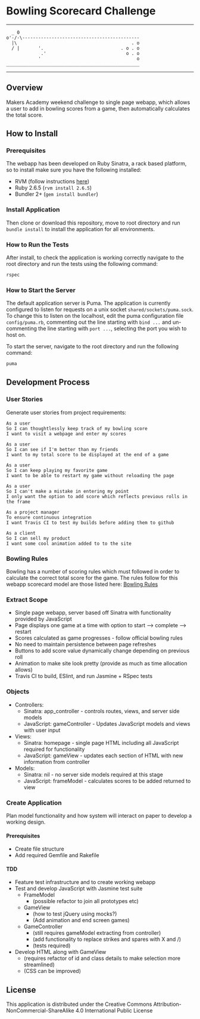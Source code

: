 # Bowling Scorecard Challenge
----------
```
  _ 0
o'-/-\--------------------------------------------
  |\                                           . o
  / |       '.                             . o . o
             .'                              o . o
            '                                    o
__________________________________________________
```
----------
## Overview

Makers Academy weekend challenge to single page webapp, which allows a user to add in bowling scores from a game, then automatically calculates the total score.

## How to Install

### Prerequisites

The webapp has been developed on Ruby Sinatra, a rack based platform, so to install make sure you have the following installed:
- RVM (follow instructions [here](https://rvm.io/rvm/install))
- Ruby 2.6.5 (```rvm install 2.6.5```)
- Bundler 2+ (```gem install bundler```)

### Install Application

Then clone or download this repository, move to root directory and run ```bundle install``` to install the application for all environments. 

### How to Run the Tests

After install, to check the application is working correctly navigate to the root directory and run the tests using the following command:
```bash
rspec
```

### How to Start the Server

The default application server is Puma. The application is currently configured to listen for requests on a unix socket ```shared/sockets/puma.sock```. To change this to listen on the localhost, edit the puma configuration file ```config/puma.rb```, commenting out the line starting with ```bind ...``` and un-commenting the line starting with ```port ...```, selecting the port you wish to host on.

To start the server, navigate to the root directory and run the following command:
```bash
puma
```

## Development Process

### User Stories

Generate user stories from project requirements:
```
As a user
So I can thoughtlessly keep track of my bowling score
I want to visit a webpage and enter my scores
```
```
As a user
So I can see if I'm better than my friends
I want to my total score to be displayed at the end of a game
```
```
As a user
So I can keep playing my favorite game
I want to be able to restart my game without reloading the page
```
```
As a user
So I can't make a mistake in entering my point
I only want the option to add score which reflects previous rolls in the frame
```
```
As a project manager
To ensure continuous integration
I want Travis CI to test my builds before adding them to github
```
```
As a client
So I can sell my product
I want some cool animation added to to the site
```

### Bowling Rules

Bowling has a number of scoring rules which must followed in order to calculate the correct total score for the game. The rules follow for this webapp scorecard model are those listed here: [Bowling Rules](https://www.liveabout.com/bowling-scoring-420895)

### Extract Scope
- Single page webapp, server based off Sinatra with functionality provided by JavaScript
- Page displays one game at a time with option to start --> complete --> restart
- Scores calculated as game progresses - follow official bowling rules
- No need to maintain persistence between page refreshes
- Buttons to add score value dynamically change depending on previous roll
- Animation to make site look pretty (provide as much as time allocation allows)
- Travis CI to build, ESlint, and run Jasmine + RSpec tests

### Objects
- Controllers:
  - Sinatra: app_controller - controls routes, views, and server side models
  - JavaScript: gameController - Updates JavaScript models and views with user input
- Views:
  - Sinatra: homepage - single page HTML including all JavaScript required for functionality
  - JavaScript: gameView - updates each section of HTML with new information from controller
- Models:
  - Sinatra: nil - no server side models required at this stage
  - JavaScript: frameModel - calculates scores to be added returned to view

### Create Application

Plan model functionality and how system will interact on paper to develop a working design.

#### Prerequisites
- Create file structure
- Add required Gemfile and Rakefile

#### TDD
- Feature test infrastructure and to create working webapp
- Test and develop JavaScript with Jasmine test suite
  - FrameModel
    - (possible refactor to join all prototypes etc)
  - GameView
    - (how to test jQuery using mocks?)
    - (Add animation and end screen games)
  - GameController
    - (still requires gameModel extracting from controller)
    - (add functionality to replace strikes and spares with X and /)
    - (tests required)
- Develop HTML along with GameView
  - (requires refactor of id and class details to make selection more streamlined)
  - (CSS can be improved)

## License

This application is distributed under the Creative Commons Attribution-NonCommercial-ShareAlike 4.0 International Public License